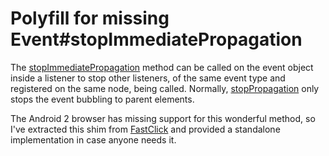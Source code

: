 # Polyfill for missing Event#stopImmediatePropagation

The [stopImmediatePropagation](https://developer.mozilla.org/en-US/docs/DOM/event.stopImmediatePropagation) method can be called on the event object inside a listener to stop other listeners, of the same event type and registered on the same node, being called. Normally, [stopPropagation](https://developer.mozilla.org/en-US/docs/DOM/event.stopPropagation) only stops the event bubbling to parent elements.

The Android 2 browser has missing support for this wonderful method, so I've extracted this shim from [FastClick](https://github.com/ftlabs/fastclick) and provided a standalone implementation in case anyone needs it.